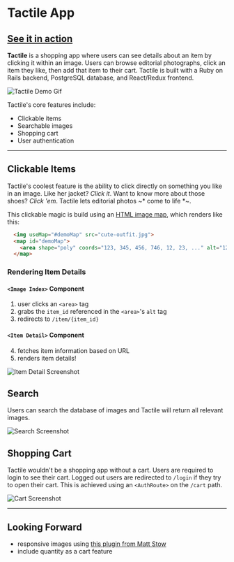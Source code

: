 # Tactile App
## [See it in action](http://ashvalejohn-full-stack.herokuapp.com/#/)
__Tactile__ is a shopping app where users can see details about an item by clicking it within an image. Users can browse editorial photographs, click an item they like, then add that item to their cart. Tactile is built with a Ruby on Rails backend, PostgreSQL database, and React/Redux frontend.

![Tactile Demo Gif](http://res.cloudinary.com/ashvalejohn/image/upload/c_scale,w_800/v1512164119/readme_ghsm5g.gif)

Tactile's core features include:
- Clickable items
- Searchable images
- Shopping cart
- User authentication

___
## Clickable Items
Tactile's coolest feature is the ability to click directly on something you like in an image. Like her jacket? *Click it*. Want to know more about those shoes? *Click 'em*. Tactile lets editorial photos ~* come to life *~.

This clickable magic is build using an [HTML image map](https://developer.mozilla.org/en-US/docs/Web/HTML/Element/map), which renders like this:
```html
  <img useMap="#demoMap" src="cute-outfit.jpg">
  <map id="demoMap">
    <area shape="poly" coords="123, 345, 456, 746, 12, 23, ..." alt="12">
  </map>
```

### Rendering Item Details
#### `<Image Index>` Component
1. user clicks an `<area>` tag
2. grabs the `item_id` referenced in the `<area>`'s `alt` tag
3. redirects to `/item/{item_id}`

#### `<Item Detail>` Component
4. fetches item information based on URL
5. renders item details!

![Item Detail Screenshot](http://res.cloudinary.com/ashvalejohn/image/upload/c_scale,w_800/v1512167147/Screen_Shot_2017-12-01_at_2.24.54_PM_sgji6t.png)

## Search
Users can search the database of images and Tactile will return all relevant images. 

![Search Screenshot](http://res.cloudinary.com/ashvalejohn/image/upload/c_scale,w_800/v1512168130/Screen_Shot_2017-12-01_at_2.41.23_PM_ruqaxv.png)

## Shopping Cart
Tactile wouldn't be a shopping app without a cart. Users are required to login to see their cart. Logged out users are redirected to `/login` if they try to open their cart. This is achieved using an `<AuthRoute>` on the `/cart` path.

![Cart Screenshot](http://res.cloudinary.com/ashvalejohn/image/upload/c_scale,w_800/v1512167963/Screen_Shot_2017-12-01_at_2.38.58_PM_sev5re.png)

___

## Looking Forward
- responsive images using [this plugin from Matt Stow](https://github.com/stowball/jQuery-rwdImageMaps)
- include quantity as a cart feature